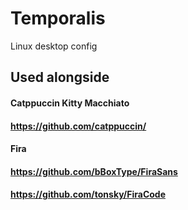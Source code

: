 # Temporalis
Linux desktop config

## Used alongside
#### Catppuccin Kitty Macchiato
####   https://github.com/catppuccin/
#### Fira
####   https://github.com/bBoxType/FiraSans
####   https://github.com/tonsky/FiraCode
